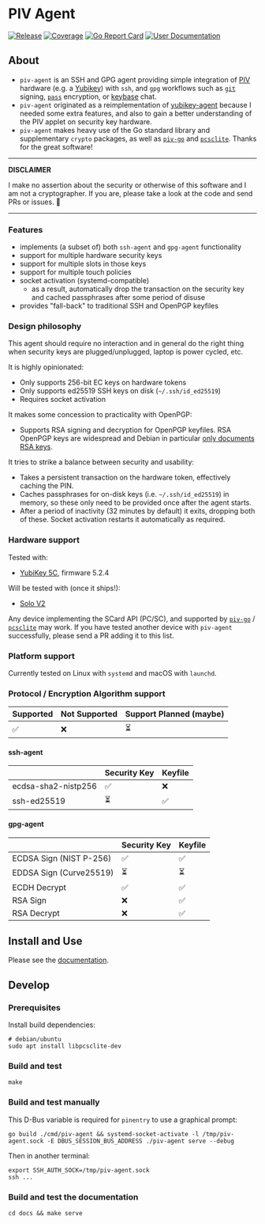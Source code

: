 # PIV Agent

[![Release](https://github.com/smlx/piv-agent/actions/workflows/release.yaml/badge.svg)](https://github.com/smlx/piv-agent/actions/workflows/release.yaml)
[![Coverage](https://coveralls.io/repos/github/smlx/piv-agent/badge.svg?branch=main)](https://coveralls.io/github/smlx/piv-agent?branch=main)
[![Go Report Card](https://goreportcard.com/badge/github.com/smlx/piv-agent)](https://goreportcard.com/report/github.com/smlx/piv-agent)
[![User Documentation](https://github.com/smlx/piv-agent/actions/workflows/user-documentation.yaml/badge.svg)](https://smlx.github.io/piv-agent/)

## About

* `piv-agent` is an SSH and GPG agent providing simple integration of [PIV](https://csrc.nist.gov/projects/piv/piv-standards-and-supporting-documentation) hardware (e.g. a [Yubikey](https://developers.yubico.com/yubico-piv-tool/YubiKey_PIV_introduction.html)) with `ssh`, and `gpg` workflows such as [`git`](https://git-scm.com/) signing, [`pass`](https://www.passwordstore.org/) encryption, or [keybase](https://keybase.io/) chat.
* `piv-agent` originated as a reimplementation of [yubikey-agent](https://github.com/FiloSottile/yubikey-agent) because I needed some extra features, and also to gain a better understanding of the PIV applet on security key hardware.
* `piv-agent` makes heavy use of the Go standard library and supplementary `crypto` packages, as well as [`piv-go`](https://github.com/go-piv/piv-go/) and [`pcsclite`](https://pcsclite.apdu.fr/). Thanks for the great software!

---
**DISCLAIMER**

I make no assertion about the security or otherwise of this software and I am not a cryptographer.
If you are, please take a look at the code and send PRs or issues. :green_heart:

---

### Features

* implements (a subset of) both `ssh-agent` and `gpg-agent` functionality
* support for multiple hardware security keys
* support for multiple slots in those keys
* support for multiple touch policies
* socket activation (systemd-compatible)
  * as a result, automatically drop the transaction on the security key and cached passphrases after some period of disuse
* provides "fall-back" to traditional SSH and OpenPGP keyfiles

### Design philosophy

This agent should require no interaction and in general do the right thing when security keys are plugged/unplugged, laptop is power cycled, etc.

It is highly opinionated:

* Only supports 256-bit EC keys on hardware tokens
* Only supports ed25519 SSH keys on disk (`~/.ssh/id_ed25519`)
* Requires socket activation

It makes some concession to practicality with OpenPGP:

* Supports RSA signing and decryption for OpenPGP keyfiles.
  RSA OpenPGP keys are widespread and Debian in particular [only documents RSA keys](https://wiki.debian.org/Keysigning).

It tries to strike a balance between security and usability:

* Takes a persistent transaction on the hardware token, effectively caching the PIN.
* Caches passphrases for on-disk keys (i.e. `~/.ssh/id_ed25519`) in memory, so these only need to be provided once after the agent starts.
* After a period of inactivity (32 minutes by default) it exits, dropping both of these.
  Socket activation restarts it automatically as required.

### Hardware support

Tested with:

* [YubiKey 5C](https://www.yubico.com/au/product/yubikey-5c/), firmware 5.2.4

Will be tested with (once it ships!):

* [Solo V2](https://www.kickstarter.com/projects/conorpatrick/solo-v2-safety-net-against-phishing/)

Any device implementing the SCard API (PC/SC), and supported by [`piv-go`](https://github.com/go-piv/piv-go/) / [`pcsclite`](https://pcsclite.apdu.fr/) may work.
If you have tested another device with `piv-agent` successfully, please send a PR adding it to this list.

### Platform support

Currently tested on Linux with `systemd` and macOS with `launchd`.

### Protocol / Encryption Algorithm support

| Supported | Not Supported | Support Planned (maybe) |
| ---       | ---           | ---                     |
| ✅        | ❌            | ⏳                      |

#### ssh-agent

|                     | Security Key | Keyfile |
| ---                 | ---          | ---     |
| ecdsa-sha2-nistp256 | ✅           | ❌      |
| ssh-ed25519         | ⏳           | ✅      |


#### gpg-agent

|                         | Security Key | Keyfile |
| ---                     | ---          | ---     |
| ECDSA Sign (NIST P-256) | ✅           | ✅      |
| EDDSA Sign (Curve25519) | ⏳           | ⏳      |
| ECDH Decrypt            | ✅           | ✅      |
| RSA Sign                | ❌           | ✅      |
| RSA Decrypt             | ❌           | ✅      |

## Install and Use

Please see the [documentation](https://smlx.github.io/piv-agent/).

## Develop

### Prerequisites

Install build dependencies:

```
# debian/ubuntu
sudo apt install libpcsclite-dev
```

### Build and test

```
make
```

### Build and test manually

This D-Bus variable is required for `pinentry` to use a graphical prompt:

```
go build ./cmd/piv-agent && systemd-socket-activate -l /tmp/piv-agent.sock -E DBUS_SESSION_BUS_ADDRESS ./piv-agent serve --debug
```

Then in another terminal:

```
export SSH_AUTH_SOCK=/tmp/piv-agent.sock
ssh ...
```

### Build and test the documentation

```
cd docs && make serve
```

